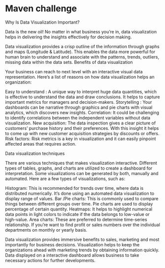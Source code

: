 # Maven challenge
 
Why Is Data Visualization Important?


Data is the new oil! No matter in what business you’re in, data visualization helps in delivering the insights effectively for decision making.

Data visualization provides a crisp outline of the information through graphs and maps (Longitude & Latitude). This enables the data more powerful for human brain to understand and associate with the patterns, trends, outliers, missing data within the data sets.
Benefits of data visualization

Your business can reach to next level with an interactive visual data representation. Here’s a list of reasons on how data visualization helps an organization:

Easy to understand : A unique way to interpret huge data quantities, which is effective to understand the data and draw conclusions. It helps to capture important metrics for managers and decision-makers.
Storytelling : Your dashboards can be narrative through graphics and pie charts with visual analytics, which discovers new insights.
Correlation: It could be challenging to identify correlations between the independent variables without data visualization.
New acquisition: The data inspection gives a clear picture of customers’ purchase history and their preferences. With this insight it helps to come up with new customer acquisition strategies by discounts or offers.
Risk factors: Risk metrics is a key in visualization and it can easily pinpoint affected areas that requires action.

Data visualization techniques

There are various techniques that makes visualization interactive. Different types of tables, graphs, and charts are utilized to create a dashboard for interpretation. Some visualizations can be generated by both, manually and automated. Here are a few types of visualizations, such as:

Histogram: This is recommended for trends over time, where data is distributed numerically. It’s done using an automated data visualization to display range of values.
Bar /Pie charts: This is commonly used to compare things between different groups over time. Pie charts are used to display percentage of certain quantity.
Heatmaps: It helps to highlight numerical data points in light colors to indicate if the data belongs to low-value or high-value.
Area charts: These are preferred to determine time-series relationship. If you’re want to find profit or sales numbers over the individual departments on monthly or yearly basis.

Data visualization provides immersive benefits to sales, marketing and most importantly for business decisions. Visualization helps to keep the organizations ahead with marketing trends by obtaining information quickly. Data displayed on a interactive dashboard allows business to take necessary actions for further developments.
